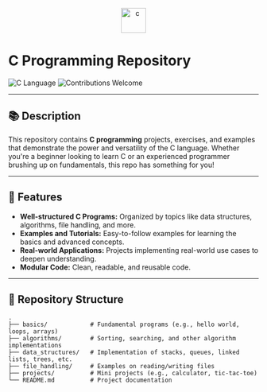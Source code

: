 <p align="center">
 <img align="top" alt="c" width="50px" src="https://skillicons.dev/icons?i=c" />
</p>

# C Programming Repository

![C Language](https://img.shields.io/badge/language-C-blue.svg)
![Contributions Welcome](https://img.shields.io/badge/contributions-welcome-orange.svg)

---

## 📚 Description

This repository contains **C programming** projects, exercises, and examples that demonstrate the power and versatility of the C language. Whether you're a beginner looking to learn C or an experienced programmer brushing up on fundamentals, this repo has something for you!

---

## 🚀 Features

- **Well-structured C Programs:** Organized by topics like data structures, algorithms, file handling, and more.
- **Examples and Tutorials:** Easy-to-follow examples for learning the basics and advanced concepts.
- **Real-world Applications:** Projects implementing real-world use cases to deepen understanding.
- **Modular Code:** Clean, readable, and reusable code.

---

## 📂 Repository Structure

```plaintext
.
├── basics/            # Fundamental programs (e.g., hello world, loops, arrays)
├── algorithms/        # Sorting, searching, and other algorithm implementations
├── data_structures/   # Implementation of stacks, queues, linked lists, trees, etc.
├── file_handling/     # Examples on reading/writing files
├── projects/          # Mini projects (e.g., calculator, tic-tac-toe)
└── README.md          # Project documentation
